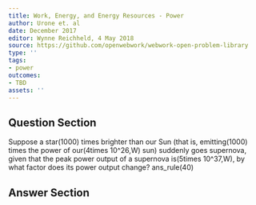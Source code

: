 ```yaml
---
title: Work, Energy, and Energy Resources - Power
author: Urone et. al
date: December 2017
editor: Wynne Reichheld, 4 May 2018
source: https://github.com/openwebwork/webwork-open-problem-library
type: ''
tags:
- power
outcomes:
- TBD
assets: ''
---
```


## Question Section 

Suppose a star(1000) times brighter than our Sun (that is, emitting(1000) times the power of our(4times 10^26,W) sun) suddenly goes supernova, given that the peak power output of a supernova is(5times 10^37,W), by what factor does its power output change?
ans_rule(40)


## Answer Section

